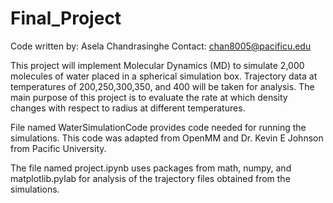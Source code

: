 # Final_Project
Code written by: Asela Chandrasinghe
Contact: chan8005@pacificu.edu

This project will implement Molecular Dynamics (MD) to simulate 2,000 molecules of water placed in a spherical simulation box. Trajectory data at temperatures of 200,250,300,350, and 400  will be taken for analysis. The main purpose of this project is to evaluate the rate at which density changes with respect to radius at different temperatures. 

File named WaterSimulationCode provides code needed for running the simulations. This code was adapted from OpenMM and Dr. Kevin E Johnson from Pacific University. 

The file named project.ipynb uses packages from math, numpy, and matplotlib.pylab for analysis of the trajectory files obtained from the simulations. 
